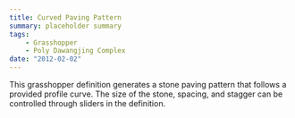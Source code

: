 ```yaml
---
title: Curved Paving Pattern
summary: placeholder summary
tags:
    - Grasshopper
    - Poly Dawangjing Complex
date: "2012-02-02"
---
```


This grasshopper definition generates a stone paving pattern that follows a provided profile curve. The size of the stone, spacing, and stagger can be controlled through sliders in the definition.
